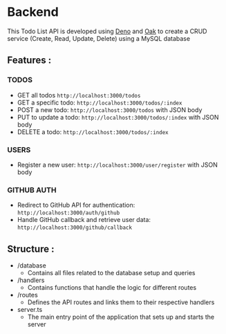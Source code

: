 # Backend

This Todo List API is developed using [Deno](https://deno.com/) and [Oak](https://deno.land/x/oak@v6.5.0) to create a CRUD service (Create, Read, Update, Delete) using a MySQL database

## Features : 
### TODOS
- GET all todos `http://localhost:3000/todos`
- GET a specific todo: `http://localhost:3000/todos/:index`
- POST a new todo: `http://localhost:3000/todos` with JSON body
- PUT to update a todo: `http://localhost:3000/todos/:index` with JSON body
- DELETE a todo: `http://localhost:3000/todos/:index`
### USERS
- Register a new user: `http://localhost:3000/user/register` with JSON body
### GITHUB AUTH
- Redirect to GitHub API for authentication: `http://localhost:3000/auth/github`
- Handle GitHub callback and retrieve user data: `http://localhost:3000/github/callback`

## Structure :
- /database
  - Contains all files related to the database setup and queries
- /handlers
  - Contains functions that handle the logic for different routes
- /routes
  - Defines the API routes and links them to their respective handlers
- server.ts
  - The main entry point of the application that sets up and starts the server
